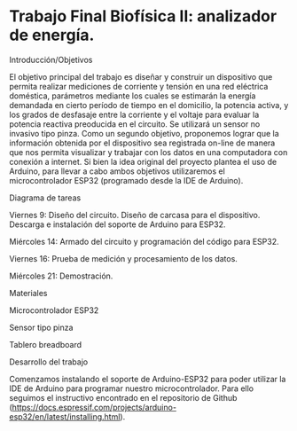 # Trabajo Final Biofísica II: analizador de energía. 

Introducción/Objetivos

El objetivo principal del trabajo es diseñar y construir un dispositivo que permita realizar mediciones de corriente y tensión 
en una red eléctrica doméstica, parámetros mediante los cuales se estimarán la energía demandada en cierto período de tiempo en el 
domicilio, la potencia activa, y los grados de desfasaje entre la corriente y el voltaje para evaluar la potencia reactiva preoducida
en el circuito. Se utilizará un sensor no invasivo tipo pinza.
Como un segundo objetivo, proponemos lograr que la información obtenida por el dispositivo sea registrada on-line de 
manera que nos permita visualizar y trabajar con los datos en una computadora con conexión a internet.
Si bien la idea original del proyecto plantea el uso de Arduino, para llevar a cabo ambos objetivos utilizaremos el microcontrolador ESP32 (programado desde la IDE de Arduino). 

Diagrama de tareas 

Viernes 9:	Diseño del circuito. Diseño de carcasa para el dispositivo. Descarga e instalación del soporte de Arduino
para ESP32. 

Miércoles 14:	Armado del circuito y programación del código para ESP32.

Viernes 16:	Prueba de medición y procesamiento de los datos.

Miércoles 21:	Demostración.

Materiales 

Microcontrolador ESP32

Sensor tipo pinza

Tablero breadboard

Desarrollo del trabajo 

Comenzamos instalando el soporte de Arduino-ESP32 para poder utilizar la IDE de Arduino para programar nuestro microcontrolador. Para
ello seguimos el instructivo encontrado en el repositorio de Github (https://docs.espressif.com/projects/arduino-esp32/en/latest/installing.html). 



